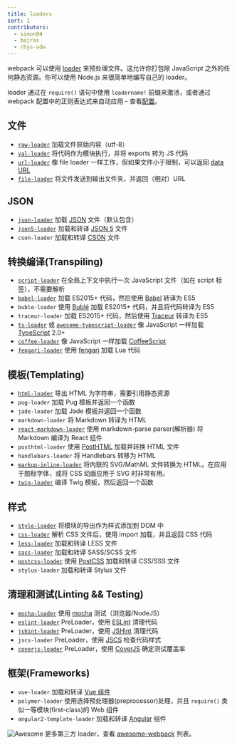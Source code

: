 ```yaml
---
title: loaders
sort: 1
contributors:
  - simon04
  - bajras
  - rhys-vdw
---
```


webpack 可以使用 [loader](/concepts/loaders) 来预处理文件。这允许你打包除 JavaScript 之外的任何静态资源。你可以使用 Node.js 来很简单地编写自己的 loader。

loader 通过在 `require()` 语句中使用 `loadername!` 前缀来激活，或者通过 webpack 配置中的正则表达式来自动应用 - 查看[配置](/concepts/loaders#configuration)。


## 文件

* [`raw-loader`](/loaders/raw-loader) 加载文件原始内容（utf-8）
* [`val-loader`](/loaders/val-loader) 将代码作为模块执行，并将 exports 转为 JS 代码
* [`url-loader`](/loaders/url-loader) 像 file loader 一样工作，但如果文件小于限制，可以返回 [data URL](https://tools.ietf.org/html/rfc2397)
* [`file-loader`](/loaders/file-loader) 将文件发送到输出文件夹，并返回（相对）URL


## JSON

* [`json-loader`](/loaders/json-loader) 加载 [JSON](http://json.org/) 文件（默认包含）
* [`json5-loader`](/loaders/json5-loader) 加载和转译 [JSON 5](https://json5.org/) 文件
* `cson-loader` 加载和转译 [CSON](https://github.com/bevry/cson#what-is-cson) 文件


## 转换编译(Transpiling)

* [`script-loader`](/loaders/script-loader) 在全局上下文中执行一次 JavaScript 文件（如在 script 标签），不需要解析
* [`babel-loader`](/loaders/babel-loader) 加载 ES2015+ 代码，然后使用 [Babel](https://babeljs.io/) 转译为 ES5
* `buble-loader` 使用 [Bublé](https://buble.surge.sh/guide/) 加载 ES2015+ 代码，并且将代码转译为 ES5
* `traceur-loader` 加载 ES2015+ 代码，然后使用 [Traceur](https://github.com/google/traceur-compiler#readme) 转译为 ES5
* [`ts-loader`](https://github.com/TypeStrong/ts-loader) 或 [`awesome-typescript-loader`](https://github.com/s-panferov/awesome-typescript-loader) 像 JavaScript 一样加载 [TypeScript](https://www.typescriptlang.org/) 2.0+
* [`coffee-loader`](/loaders/coffee-loader) 像 JavaScript 一样加载 [CoffeeScript](http://coffeescript.org/)
* [`fengari-loader`](https://github.com/fengari-lua/fengari-loader/) 使用 [fengari](https://fengari.io/) 加载 Lua 代码


## 模板(Templating)

* [`html-loader`](/loaders/html-loader) 导出 HTML 为字符串，需要引用静态资源
* `pug-loader` 加载 Pug 模板并返回一个函数
* `jade-loader` 加载 Jade 模板并返回一个函数
* `markdown-loader` 将 Markdown 转译为 HTML
* [`react-markdown-loader`](https://github.com/javiercf/react-markdown-loader) 使用 markdown-parse parser(解析器) 将 Markdown 编译为 React 组件
* `posthtml-loader` 使用 [PostHTML](https://github.com/posthtml/posthtml) 加载并转换 HTML 文件
* `handlebars-loader` 将 Handlebars 转移为 HTML
* [`markup-inline-loader`](https://github.com/asnowwolf/markup-inline-loader) 将内联的 SVG/MathML 文件转换为 HTML。在应用于图标字体，或将 CSS 动画应用于 SVG 时非常有用。
* [`twig-loader`](https://github.com/zimmo-be/twig-loader) 编译 Twig 模板，然后返回一个函数

## 样式

* [`style-loader`](/loaders/style-loader) 将模块的导出作为样式添加到 DOM 中
* [`css-loader`](/loaders/css-loader) 解析 CSS 文件后，使用 import 加载，并且返回 CSS 代码
* [`less-loader`](/loaders/less-loader) 加载和转译 LESS 文件
* [`sass-loader`](/loaders/sass-loader) 加载和转译 SASS/SCSS 文件
* [`postcss-loader`](/loaders/postcss-loader) 使用 [PostCSS](http://postcss.org) 加载和转译 CSS/SSS 文件
* `stylus-loader` 加载和转译 Stylus 文件


## 清理和测试(Linting && Testing)

* [`mocha-loader`](/loaders/mocha-loader) 使用 [mocha](https://mochajs.org/) 测试（浏览器/NodeJS）
* [`eslint-loader`](https://github.com/webpack-contrib/eslint-loader) PreLoader，使用 [ESLint](https://eslint.org/) 清理代码
* [`jshint-loader`](/loaders/jshint-loader) PreLoader，使用 [JSHint](http://jshint.com/about/) 清理代码
* `jscs-loader` PreLoader，使用 [JSCS](http://jscs.info/) 检查代码样式
* [`coverjs-loader`](/loaders/coverjs-loader) PreLoader，使用 [CoverJS](https://github.com/arian/CoverJS) 确定测试覆盖率


## 框架(Frameworks)

* `vue-loader` 加载和转译 [Vue 组件](https://vuejs.org/v2/guide/components.html)
* `polymer-loader` 使用选择预处理器(preprocessor)处理，并且 `require()` 类似一等模块(first-class)的 Web 组件
* `angular2-template-loader` 加载和转译 [Angular](https://angular.io/) 组件


![Awesome](../assets/awesome-badge.svg)
更多第三方 loader，查看 [awesome-webpack](https://github.com/webpack-contrib/awesome-webpack#loaders) 列表。
